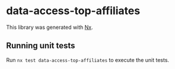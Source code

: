 # data-access-top-affiliates

This library was generated with [Nx](https://nx.dev).

## Running unit tests

Run `nx test data-access-top-affiliates` to execute the unit tests.
